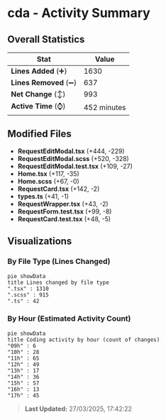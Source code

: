 # cda - Activity Summary 

## Overall Statistics

| Stat                   | Value                                                             |
| ---------------------- | ----------------------------------------------------------------- |
| **Lines Added** (➕)   | 1630                                          |
| **Lines Removed** (➖) | 637                                        |
| **Net Change** (↕)    | 993                |
| **Active Time** (⌚)   | 452 minutes |


## Modified Files
- **RequestEditModal.tsx** (+444, -229)
- **RequestEditModal.scss** (+520, -328)
- **RequestEditModal.test.tsx** (+109, -27)
- **Home.tsx** (+117, -35)
- **Home.scss** (+67, -0)
- **RequestCard.tsx** (+142, -2)
- **types.ts** (+41, -1)
- **RequestWrapper.tsx** (+43, -2)
- **RequestForm.test.tsx** (+99, -8)
- **RequestCard.test.tsx** (+48, -5)

## Visualizations

### By File Type (Lines Changed)

```mermaid
pie showData
title Lines changed by file type
".tsx" : 1310
".scss" : 915
".ts" : 42
```

### By Hour (Estimated Activity Count)

```mermaid
pie showData
title Coding activity by hour (count of changes)
"09h" : 6
"10h" : 28
"11h" : 65
"12h" : 49
"13h" : 17
"14h" : 36
"15h" : 57
"16h" : 13
"17h" : 45
```


> **Last Updated:** 27/03/2025, 17:42:22